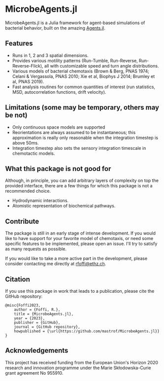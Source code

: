 # MicrobeAgents.jl

MicrobeAgents.jl is a Julia framework for agent-based simulations of bacterial
behavior, built on the amazing [Agents.jl](https://github.com/JuliaDynamics/Agents.jl).

## Features
- Runs in 1, 2 and 3 spatial dimensions.
- Provides various motility patterns (Run-Tumble, Run-Reverse, Run-Reverse-Flick), all with customizable speed and turn angle distributions.
- Various models of bacterial chemotaxis (Brown & Berg, PNAS 1974; Celani & Vergassola, PNAS 2010; Xie et al, Biophys J 2014; Brumley et al, PNAS 2019).
- Fast analysis routines for common quantities of interest (run statistics, MSD, autocorrelation functions, drift velocity).

## Limitations (some may be temporary, others may be not)
- Only continuous space models are supported
- Reorientations are always assumed to be instantaneous; this approximation is really only reasonable when the integration timestep is above 50ms.
- Integration timestep also sets the sensory integration timescale in chemotactic models.

## What this package is not good for
Although, in principle, you can add arbitrary layers of complexity on top the provided interface, there are a few things for which this package is not a recommended choice.
- Hydrodynamic interactions.
- Atomistic representation of biochemical pathways.

## Contribute
The package is still in an early stage of intense development.
If you would like to have support for your favorite model of chemotaxis, or need some specific features to be implemented, please open an issue. I'll try to satisfy as many requests as possible.

If you would like to take a more active part in the development, please consider contacting me directly at rfoffi@ethz.ch.

## Citation
If you use this package in work that leads to a publication, please cite the GitHub repository:
```
@misc{Foffi2023,
    author = {Foffi, R.},
    title = {MicrobeAgents.jl},
    year = {2023},
    publisher = {GitHub},
    journal = {GitHub repository},
    howpublished = {\url{https://github.com/mastrof/MicrobeAgents.jl}}
}
```

## Acknowledgements
This project has received funding from the European Union's Horizon 2020 research and innovation programme under the Marie Skłodowska-Curie grant agreement No 955910.